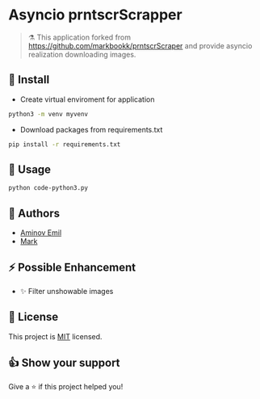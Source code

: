 # **Asyncio prntscrScrapper**

> :alembic: This application forked from https://github.com/markbookk/prntscrScraper
> and provide asyncio realization downloading images.


## :construction: Install

*  Create virtual enviroment for application

```sh
python3 -m venv myvenv
```

* Download packages from requirements.txt

```sh
pip install -r requirements.txt
```


## :rocket: Usage

```sh
python code-python3.py
```

## :bust_in_silhouette: Authors

* [Aminov Emil](https://github.com/AminovE99)
* [Mark](https://github.com/markbookk)

## :zap: Possible Enhancement
* :sparkles: Filter unshowable images

## :page_facing_up: License

This project is [MIT](uri_license) licensed.

## :thumbsup: Show your support

Give a :star: if this project helped you!